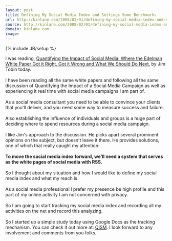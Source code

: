 ```yaml
---
layout: post
title: Defining My Social Media Index and Settings Some Benchmarks
url: http://kinlane.com/2008/02/01/defining-my-social-media-index-and-settings-some-benchmarks/
source: http://kinlane.com/2008/02/01/defining-my-social-media-index-and-settings-some-benchmarks/
domain: kinlane.com
image: 
---
```

{% include JB/setup %}<p>I was reading, <a href="http://www.socialmediatoday.com/SMC/25033">Quantifying the Impact of Social Media: Where the Edelman White Paper Got it Right, Got it Wrong and What We Should Do Next</a>, by Jim Tobin today.<br /><br />I have been reading all the same white papers and following all the same discussion of Quantifying the Impact of a Social Media Campaign as well as experiencing it real time with social media campaigns I am part of.<br /><br />As a social media consultant you need to be able to convince your clients that you'll deliver, and you need some way to measure success and failure.<br /><br />Also establishing the influence of individuals and groups is a huge part of deciding where to spend resources during a social media campaign.<br /><br />I like Jim's approach to the discussion.  He picks apart several prominent opinions on the subject, but doesn't leave it there.  He provides solutions, one of which that really caught my attention:<br /><br /><strong>To move the social media index forward, we'll need a system that serves as the white pages of social media with RSS.<br /><br /><span style="font-weight: normal;">So I thought about my situation and how I would like to define my social media index and what my reach is.<br /><br />As a social media professional I prefer my presence be high profile and this part of my online activity I am not concerned with privacy. <br /><br />So I am going to start tracking my social media index and recording all my activities on the net and record this analyzing. <br /></span></strong><br />So I started up a simple study today using Google Docs as the tracking mechanism.  You can check it out more at:  <a href="http://blog.qism.net/2008/01/qism-overview.html">QISM</a>.   I look forward to any involvement and comments from you folks.</p>
